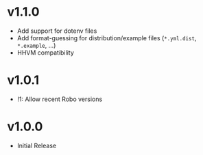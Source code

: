 # v1.1.0
- Add support for dotenv files
- Add format-guessing for distribution/example files (`*.yml.dist`, `*.example`, ...)
- HHVM compatibility

# v1.0.1
- !1: Allow recent Robo versions

# v1.0.0
- Initial Release
